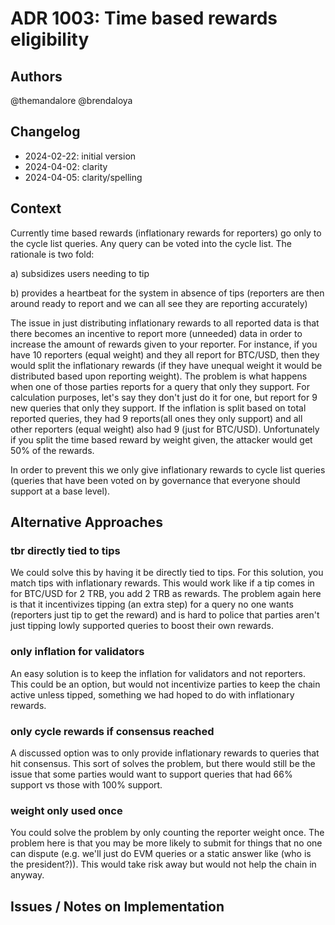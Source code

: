 # ADR 1003: Time based rewards eligibility

## Authors

@themandalore
@brendaloya

## Changelog

- 2024-02-22: initial version
- 2024-04-02: clarity
- 2024-04-05: clarity/spelling

## Context

Currently time based rewards (inflationary rewards for reporters) go only to the cycle list queries. Any query can be voted into the cycle list.  The rationale is two fold:

a) subsidizes users needing to tip

b) provides a heartbeat for the system in absence of tips (reporters are then around ready to report and we can all see they are reporting accurately)


The issue in just distributing inflationary rewards to all reported data is that there becomes an incentive to report more (unneeded) data in order to increase the amount of rewards given to your reporter.  For instance, if you have 10 reporters (equal weight) and they all report for BTC/USD, then they would split the inflationary rewards (if they have unequal weight it would be distributed based upon reporting weight).  The problem is what happens when one of those parties reports for a query that only they support.  For calculation purposes, let's say they don't just do it for one, but report for 9 new queries that only they support.  If the inflation is split based on total reported queries, they had 9 reports(all ones they only support) and all other reporters (equal weight) also had 9 (just for BTC/USD).  Unfortunately if you split the time based reward by weight given, the attacker would get 50% of the rewards.   

In order to prevent this we only give inflationary rewards to cycle list queries (queries that have been voted on by governance that everyone should support at a base level).  


## Alternative Approaches

### tbr directly tied to tips

We could solve this by having it be directly tied to tips.  For this solution, you match tips with inflationary rewards.  This would work like if a tip comes in for BTC/USD for 2 TRB, you add 2 TRB as rewards.  The problem again here is that it incentivizes tipping (an extra step) for a query no one wants (reporters just tip to get the reward) and is hard to police that parties aren't just tipping lowly supported queries to boost their own rewards.  

### only inflation for validators

An easy solution is to keep the inflation for validators and not reporters.  This could be an option, but would not incentivize parties to keep the chain active unless tipped, something we had hoped to do with inflationary rewards. 

### only cycle rewards if consensus reached 

A discussed option was to only provide inflationary rewards to queries that hit consensus.  This sort of solves the problem, but there would still be the issue that some parties would want to support queries that had 66% support vs those with 100% support. 

### weight only used once

You could solve the problem by only counting the reporter weight once.  The problem here is that you may be more likely to submit for things that no one can dispute (e.g. we'll just do EVM queries or a static answer like (who is the president?)).  This would take risk away but would not help the chain in anyway.  


## Issues / Notes on Implementation

